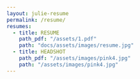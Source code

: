 ```yaml
---
layout: julie-resume
permalink: /resume/
resumes:
  - title: RESUME
    path_pdf: "/assets/1.pdf"
    path: "docs/assets/images/resume.jpg"
  - title: HEADSHOT
    path_pdf: "/assets/images/pink4.jpg"
    path: "/assets/images/pink4.jpg"
---
```

